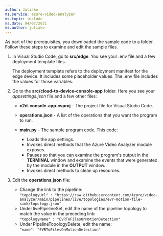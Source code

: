 ```yaml
---
author: Juliako
ms.service: azure-video-analyzer
ms.topic: include
ms.date: 04/07/2021
ms.author: juliako
---
```


As part of the prerequisites, you downloaded the sample code to a folder. Follow these steps to examine and edit the sample files.

1. In Visual Studio Code, go to **src/edge**. You see your .env file and a few deployment template files.

    The deployment template refers to the deployment manifest for the edge device. It includes some placeholder values. The .env file includes the values for those variables.
1. Go to the **src/cloud-to-device-console-app** folder. Here you see your *appsettings.json* file and a few other files:

    * **c2d-console-app.csproj** - The project file for Visual Studio Code.
    * **operations.json** - A list of the operations that you want the program to run.
    * **main.py** - The sample program code. This code:
        
        * Loads the app settings.
        * Invokes direct methods that the Azure Video Analyzer module exposes. 
        * Pauses so that you can examine the program's output in the **TERMINAL** window and examine the events that were generated by the module in the **OUTPUT** window.
        * Invokes direct methods to clean up resources.
1. Edit the **operations.json** file:

    * Change the link to the pipeline: <br/>`"topologyUrl" : "https://raw.githubusercontent.com/Azure/video-analyzer/main/pipelines/live/topologies/evr-motion-file-sink/topology.json" `
    * Under livePipelineSet, edit the name of the pipeline topology to match the value in the preceding link: <br/>`"topologyName" : "EVRToFilesOnMotionDetection" `
    * Under PipelineTopologyDelete, edit the name: <br/>`"name": "EVRToFilesOnMotionDetection" `

